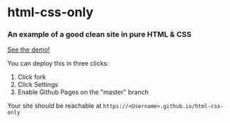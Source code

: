 # html-css-only

### An example of a good clean site in pure HTML &amp; CSS
[See the demo!](https://gt-webdev.github.io/html-css-only/#)

You can deploy this in three clicks:
 1. Click fork
 2. Click Settings
 3. Enable Github Pages on the "master" branch
 
Your site should be reachable at `https://<Username>.github.io/html-css-only`
